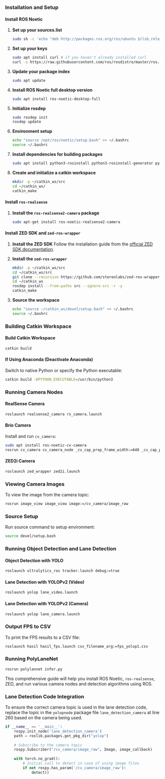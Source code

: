 ### Installation and Setup

#### Install ROS Noetic

1. **Set up your sources.list**
   ```bash
   sudo sh -c 'echo "deb http://packages.ros.org/ros/ubuntu $(lsb_release -sc) main" > /etc/apt/sources.list.d/ros-latest.list'
   ```

2. **Set up your keys**
   ```bash
   sudo apt install curl # if you haven't already installed curl
   curl -s https://raw.githubusercontent.com/ros/rosdistro/master/ros.asc | sudo apt-key add -
   ```

3. **Update your package index**
   ```bash
   sudo apt update
   ```

4. **Install ROS Noetic full desktop version**
   ```bash
   sudo apt install ros-noetic-desktop-full
   ```

5. **Initialize rosdep**
   ```bash
   sudo rosdep init
   rosdep update
   ```

6. **Environment setup**
   ```bash
   echo "source /opt/ros/noetic/setup.bash" >> ~/.bashrc
   source ~/.bashrc
   ```

7. **Install dependencies for building packages**
   ```bash
   sudo apt install python3-rosinstall python3-rosinstall-generator python3-wstool build-essential ros-noetic-catkin python3-catkin-tools 
   ```

8. **Create and initialize a catkin workspace**
   ```bash
   mkdir -p ~/catkin_ws/src
   cd ~/catkin_ws/
   catkin_make
   ```

#### Install `ros-realsense`

1. **Install the `ros-realsense2-camera` package**
   ```bash
   sudo apt-get install ros-noetic-realsense2-camera
   ```

#### Install ZED SDK and `zed-ros-wrapper`

1. **Install the ZED SDK**
   Follow the installation guide from the [official ZED SDK documentation](https://www.stereolabs.com/docs/installation/linux/).

2. **Install the `zed-ros-wrapper`**
   ```bash
   mkdir -p ~/catkin_ws/src
   cd ~/catkin_ws/src
   git clone --recursive https://github.com/stereolabs/zed-ros-wrapper.git
   cd ~/catkin_ws
   rosdep install --from-paths src --ignore-src -r -y
   catkin_make
   ```

3. **Source the workspace**
   ```bash
   echo "source ~/catkin_ws/devel/setup.bash" >> ~/.bashrc
   source ~/.bashrc
   ```

### Building Catkin Workspace

#### Build Catkin Workspace
```bash
catkin build
```

#### If Using Anaconda (Deactivate Anaconda)
Switch to native Python or specify the Python executable:
```bash
catkin build -DPYTHON_EXECUTABLE=/usr/bin/python3
```

### Running Camera Nodes

#### RealSense Camera
```bash
roslaunch realsense2_camera rs_camera.launch
```

#### Brio Camera
Install and run `cv_camera`:
```bash
sudo apt install ros-noetic-cv-camera
rosrun cv_camera cv_camera_node _cv_cap_prop_frame_width:=640 _cv_cap_prop_frame_height:=480
```

#### ZED2i Camera
```bash
roslaunch zed_wrapper zed2i.launch
```

### Viewing Camera Images

To view the image from the camera topic:
```bash
rosrun image_view image_view image:=/cv_camera/image_raw
```

### Source Setup

Run source command to setup environment:
```bash
source devel/setup.bash
```

### Running Object Detection and Lane Detection

#### Object Detection with YOLO
```bash
roslaunch ultralytics_ros tracker.launch debug:=true
```

#### Lane Detection with YOLOPv2 (Video)
```bash
roslaunch yolop lane_video.launch
```

#### Lane Detection with YOLOPv2 (Camera)
```bash
roslaunch yolop lane_camera.launch
```

### Output FPS to CSV

To print the FPS results to a CSV file:
```bash
roslaunch hasil hasil_fps.launch csv_filename_arg:=fps_yolop1.csv
```

### Running PolyLaneNet
```bash
rosrun polylannet infer.py
```

This comprehensive guide will help you install ROS Noetic, `ros-realsense`, ZED, and run various camera nodes and detection algorithms using ROS.

### Lane Detection Code Integration

To ensure the correct camera topic is used in the lane detection code, replace the topic in the `yolopnode` package file `lane_detection_camera` at line 260 based on the camera being used.

```python
if __name__ == '__main__':
    rospy.init_node('lane_detection_camera')
    path = roslib.packages.get_pkg_dir("yolop")
    
    # Subscribe to the camera topic
    rospy.Subscriber("/cv_camera/image_raw", Image, image_callback)
    
    with torch.no_grad():
        # Initial call to detect in case of using image files
        if not rospy.has_param('/cv_camera/image_raw'):
            detect()
```